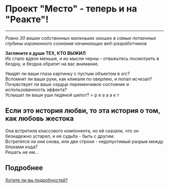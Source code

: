 # Проект "Место" - теперь и на "Реакте"!
------------------

_Ровно 30 ваших собственных маленьких окошек в самые потаенные глубины израненного сознания начинающих веб-разработчиков_

__Загляните в души ТЕХ, КТО ВЫЖИЛ__  
Их стало вдвое меньше, и их мысли черны - отважьтесь посмотреть в бездну, и бездна обратит на вас внимание.  
  
Увидят ли ваши глаза картинку с пустым объектом в src?  
Вспомнят ли ваши руки, как кликали по оверлею, и попап исчезал?  
Почувствует ли ваше сердце переменчивое состояние и использованность эффекта?  
Услышат ли ваши уши ледяной шепот?
          > р е а а а к т  


## Если это история любви, то эта история о том, как любовь жестока
Она встретила классового компонента, но ей сказали, что он безнадежно устарел, и ее судьба - быть с другим.  
Встретятся ли они снова, или две строки - недопустимый разрыв между блоками кода?  
Решать не им...  

## Подробнее
[Хотите ли вы подробностей?](https://meniaylo.github.io/mesto-react/index.html)